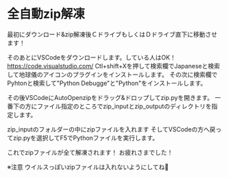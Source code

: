# 全自動zip解凍


最初にダウンロード&zip解凍後ＣドライブもしくはＤドライブ直下に移動させます！

そのあとにVSCodeをダウンロードします。している人はOK！
https://code.visualstudio.com/
Ctl+shift+Xを押して検索欄でJapaneseと検索して地球儀のアイコンのプラグインをインストールします。
その次に検索欄でPyhtonと検索して"Python Debugge"と"Python"をインストールします。

その後VSCodeにAutoOpenzipをドラッグ&ドロップしてzip.pyを開きます。
一番下の方にファイル指定のところでzip_inputとzip_outputのディレクトリを指定します。

zip_inputのフォルダーの中にzipファイルを入れます
そしてVSCodeの方へ戻ってzip.pyを選択してF5でPythonファイルを実行します。

これでzipファイルが全て解凍されます！
お疲れさまでした！

※注意
ウイルスっぽいzipファイルは入れないようにしてね💛
